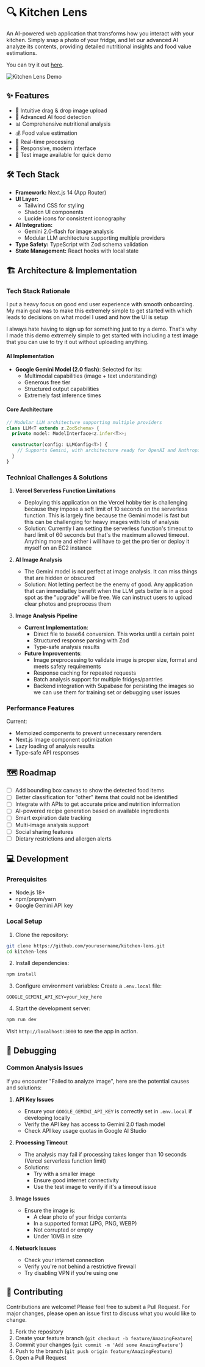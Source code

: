 # 🔍 Kitchen Lens

An AI-powered web application that transforms how you interact with your kitchen. Simply snap a photo of your fridge, and let our advanced AI analyze its contents, providing detailed nutritional insights and food value estimations.

You can try it out [here](https://kitchen-lens.vercel.app/).

![Kitchen Lens Demo](public/demo.gif)

## ✨ Features

- 📸 Intuitive drag & drop image upload
- 🤖 Advanced AI food detection
- 📊 Comprehensive nutritional analysis
- 💰 Food value estimation
- 🎯 Real-time processing
- 📱 Responsive, modern interface
- 🧪 Test image available for quick demo

## 🛠 Tech Stack

- **Framework:** Next.js 14 (App Router)
- **UI Layer:** 
  - Tailwind CSS for styling
  - Shadcn UI components
  - Lucide icons for consistent iconography
- **AI Integration:**
  - Gemini 2.0-flash for image analysis
  - Modular LLM architecture supporting multiple providers
- **Type Safety:** TypeScript with Zod schema validation
- **State Management:** React hooks with local state

## 🏗 Architecture & Implementation

### Tech Stack Rationale

I put a heavy focus on good end user experience with smooth onboarding. My main goal was to make this extremely simple to get started 
with which leads to decisions on what model I used and how the UI is setup

I always hate having to sign up for something just to try a demo. That's why I made this demo extremely simple to get started with 
including a test image that you can use to try it out without uploading anything.

#### AI Implementation
- **Google Gemini Model (2.0 flash)**: Selected for its:
  - Multimodal capabilities (image + text understanding)
  - Generous free tier
  - Structured output capabilities
  - Extremely fast inference times

#### Core Architecture
```typescript
// Modular LLM architecture supporting multiple providers
class LLM<T extends z.ZodSchema> {
  private model: ModelInterface<z.infer<T>>;

  constructor(config: LLMConfig<T>) {
    // Supports Gemini, with architecture ready for OpenAI and Anthropic
  }
}
```

### Technical Challenges & Solutions
1. **Vercel Serverless Function Limitations**
    - Deploying this application on the Vercel hobby tier is challenging because they impose a soft limit of 10 seconds on the serverless function. This is largely fine because the Gemini model is fast but this can be challenging for heavy images with
    lots of analysis
    - Solution: Currently I am setting the serverless function's timeout to hard limit of 60 seconds but that's the maximum allowed timeout. Anything more and either i will have to get the pro tier or deploy it myself on an EC2 instance

2. **AI Image Analysis**
    - The Gemini model is not perfect at image analysis. It can miss things that are hidden or obscured
    - Solution: Not letting perfect be the enemy of good. Any application that can immediatley benefit when the LLM gets better is
    in a good spot as the "upgrade" will be free. We can instruct users to upload clear photos and preprocess them

3. **Image Analysis Pipeline**
   - **Current Implementation**:
     - Direct file to base64 conversion. This works until a certain point
     - Structured response parsing with Zod
     - Type-safe analysis results
   - **Future Improvements**:
     - Image preprocessing to validate image is proper size, format and meets safety requirements
     - Response caching for repeated requests
     - Batch analysis support for multiple fridges/pantries
     - Backend integration with Supabase for persisting the images so we can use them for training set or debugging user issues


### Performance Features

Current:
- Memoized components to prevent unnecessary rerenders
- Next.js Image component optimization
- Lazy loading of analysis results
- Type-safe API responses

## 🗺 Roadmap

- [ ] Add bounding box canvas to show the detected food items
- [ ] Better classification for "other" items that could not be identified
- [ ] Integrate with APIs to get accurate price and nutrition information
- [ ] AI-powered recipe generation based on available ingredients
- [ ] Smart expiration date tracking
- [ ] Multi-image analysis support
- [ ] Social sharing features
- [ ] Dietary restrictions and allergen alerts

## 💻 Development

### Prerequisites

- Node.js 18+
- npm/pnpm/yarn
- Google Gemini API key

### Local Setup

1. Clone the repository:
```bash
git clone https://github.com/yourusername/kitchen-lens.git
cd kitchen-lens
```

2. Install dependencies:
```bash
npm install
```

3. Configure environment variables:
Create a `.env.local` file:
```env
GOOGLE_GEMINI_API_KEY=your_key_here
```

4. Start the development server:
```bash
npm run dev
```

Visit `http://localhost:3000` to see the app in action.

## 🐛 Debugging

### Common Analysis Issues

If you encounter "Failed to analyze image", here are the potential causes and solutions:

1. **API Key Issues**
   - Ensure your `GOOGLE_GEMINI_API_KEY` is correctly set in `.env.local` if developing locally
   - Verify the API key has access to Gemini 2.0 flash model
   - Check API key usage quotas in Google AI Studio

2. **Processing Timeout**
   - The analysis may fail if processing takes longer than 10 seconds (Vercel serverless function limit)
   - Solutions:
     - Try with a smaller image
     - Ensure good internet connectivity
     - Use the test image to verify if it's a timeout issue

3. **Image Issues**
   - Ensure the image is:
     - A clear photo of your fridge contents
     - In a supported format (JPG, PNG, WEBP)
     - Not corrupted or empty
     - Under 10MB in size

4. **Network Issues**
   - Check your internet connection
   - Verify you're not behind a restrictive firewall
   - Try disabling VPN if you're using one

## 🤝 Contributing

Contributions are welcome! Please feel free to submit a Pull Request. For major changes, please open an issue first to discuss what you would like to change.

1. Fork the repository
2. Create your feature branch (`git checkout -b feature/AmazingFeature`)
3. Commit your changes (`git commit -m 'Add some AmazingFeature'`)
4. Push to the branch (`git push origin feature/AmazingFeature`)
5. Open a Pull Request
